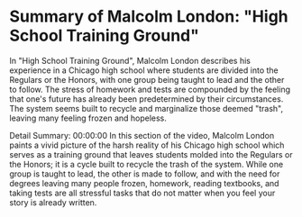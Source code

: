 # Summary of Malcolm London: "High School Training Ground"

In "High School Training Ground", Malcolm London describes his experience in a Chicago high school where students are divided into the Regulars or the Honors, with one group being taught to lead and the other to follow. The stress of homework and tests are compounded by the feeling that one's future has already been predetermined by their circumstances. The system seems built to recycle and marginalize those deemed "trash", leaving many feeling frozen and hopeless.

Detail Summary: 
00:00:00
In this section of the video, Malcolm London paints a vivid picture of the harsh reality of his Chicago high school which serves as a training ground that leaves students molded into the Regulars or the Honors; it is a cycle built to recycle the trash of the system. While one group is taught to lead, the other is made to follow, and with the need for degrees leaving many people frozen, homework, reading textbooks, and taking tests are all stressful tasks that do not matter when you feel your story is already written.

